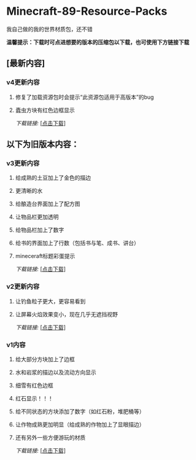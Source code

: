 # Minecraft-89-Resource-Packs
我自己做的我的世界材质包，还不错

**温馨提示：下载时可点进想要的版本的压缩包以下载，也可使用下方链接下载**

## [最新内容]
### v4更新内容
1. 修复了加载资源包时会提示“此资源包适用于高版本”的bug
2. 蠹虫方块有红色边框显示

   *下载链接:* [[点击下载]](https://github.com/89-eightnine/Minecraft-89-Resource-Packs/raw/refs/heads/main/(v4)_Minecraft-89-Resource-Packs.zip)

## 以下为旧版本内容：
### v3更新内容
1. 给成熟的土豆加上了金色的描边
2. 更清晰的水
3. 给酿造台界面加上了配方图
4. 让物品栏更加透明
5. 给物品栏加上了数字
6. 给书的界面加上了行数（包括书与笔、成书、讲台）
7. mineceraft标题彩蛋提示

   *下载链接:* [[点击下载]](https://github.com/89-eightnine/Minecraft-89-Resource-Packs/raw/refs/heads/main/(v3)_Minecraft-89-Resource-Packs.zip)

### v2更新内容
1. 让钓鱼粒子更大，更容易看到
2. 让屏幕火焰效果变小，现在几乎无遮挡视野

   *下载链接:* [[点击下载]](https://github.com/89-eightnine/Minecraft-89-Resource-Packs/raw/refs/heads/main/(v2)%20Minecraft-89-Resource-Packs.zip)

### v1内容 
1. 给大部分方块加上了边框
2. 水和岩浆的描边以及流动方向显示
3. 细雪有红色边框
4. 红石显示！！！
5. 给不同状态的方块添加了数字（如红石粉，堆肥桶等）
6. 让作物成熟更加明显（给成熟的作物加上了显眼描边）
7. 还有另外一些方便游玩的材质

   *下载链接:* [[点击下载]](https://github.com/89-eightnine/Minecraft-89-Resource-Packs/raw/refs/heads/main/(v1)%20Minecraft-89-Resource-Packs.zip)
